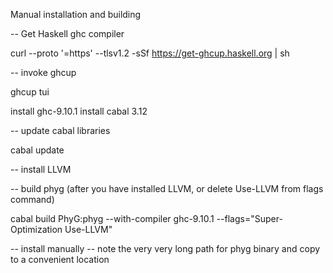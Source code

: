Manual installation and building

-- Get Haskell ghc compiler

curl --proto '=https' --tlsv1.2 -sSf https://get-ghcup.haskell.org | sh 

-- invoke ghcup 

ghcup tui

install ghc-9.10.1
install cabal 3.12

-- update cabal libraries 

cabal update

-- install LLVM

-- build phyg (after you have installed LLVM, or delete Use-LLVM from flags command)

cabal build PhyG:phyg --with-compiler ghc-9.10.1 --flags="Super-Optimization Use-LLVM"

-- install manually
-- note the very very long path for phyg binary and copy to a convenient location
